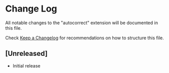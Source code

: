 # Change Log

All notable changes to the "autocorrect" extension will be documented in this file.

Check [Keep a Changelog](http://keepachangelog.com/) for recommendations on how to structure this file.

## [Unreleased]

- Initial release